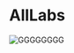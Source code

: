 # AllLabs
![GGGGGGGG](https://upload.wikimedia.org/wikipedia/commons/f/f8/Python_logo_and_wordmark.svg)
